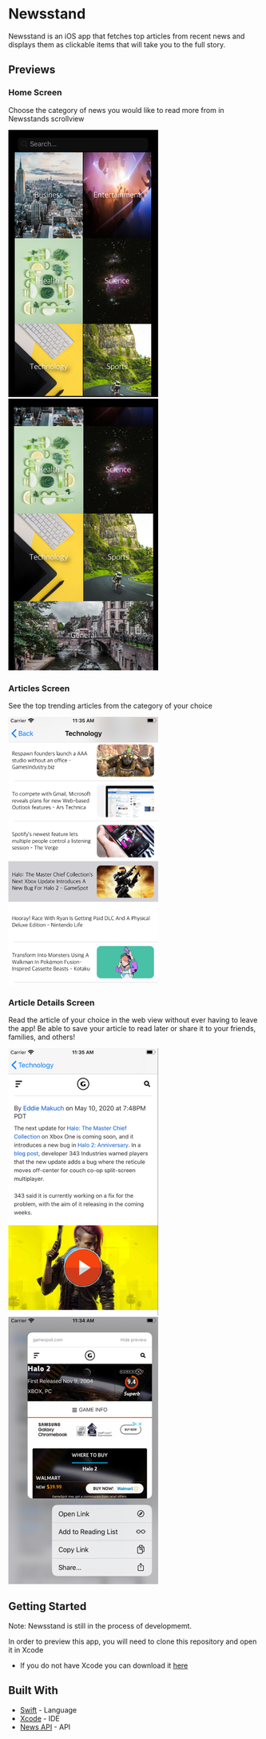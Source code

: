 # Newsstand

Newsstand is an iOS app that fetches top articles from recent news and displays them as clickable items that will take you to the full story. 

## Previews

### Home Screen
Choose the category of news you would like to read more from in Newsstands scrollview

<img src="previewscreens/homescreentop.png" width="300">  <img src="previewscreens/homescreenbottom.png" width="300">

### Articles Screen 
See the top trending articles from the category of your choice 

<img src="previewscreens/articleslistscreen.png" width="300">

### Article Details Screen 

Read the article of your choice in the web view without ever having to leave the app! Be able to save your article to read later or share it to your friends, families, and others!

<img src="previewscreens/detailscreen1.png" width="300"> <img src="previewscreens/detailscreen2.png" width="300">

## Getting Started

Note: Newsstand is still in the process of developmemt.

In order to preview this app, you will need to clone this repository and open it in Xcode
 - If you do not have Xcode you can download it [here](https://developer.apple.com/xcode/)

## Built With

* [Swift](https://swift.org/documentation/) - Language 
* [Xcode](https://developer.apple.com/xcode/) - IDE
* [News API](https://newsapi.org/) - API

